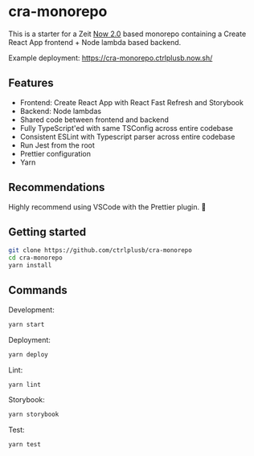 # cra-monorepo

This is a starter for a Zeit [Now 2.0](https://zeit.co/now) based monorepo containing a Create React App frontend + Node lambda based backend.

Example deployment: https://cra-monorepo.ctrlplusb.now.sh/

## Features

- Frontend: Create React App with React Fast Refresh and Storybook
- Backend: Node lambdas
- Shared code between frontend and backend
- Fully TypeScript'ed with same TSConfig across entire codebase
- Consistent ESLint with Typescript parser across entire codebase
- Run Jest from the root
- Prettier configuration
- Yarn

## Recommendations

Highly recommend using VSCode with the Prettier plugin. 🥰

## Getting started

```bash
git clone https://github.com/ctrlplusb/cra-monorepo
cd cra-monorepo
yarn install
```

## Commands

Development:

```bash
yarn start
```

Deployment:

```bash
yarn deploy
```

Lint:

```bash
yarn lint
```

Storybook:

```bash
yarn storybook
```

Test:

```bash
yarn test
```
